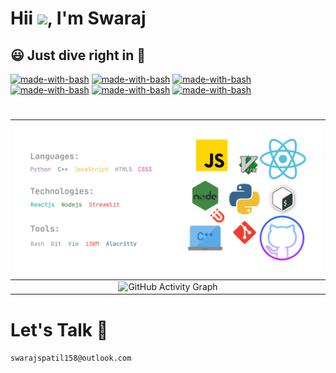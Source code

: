 # Hii <img src="https://github.com/TheDudeThatCode/TheDudeThatCode/blob/master/Assets/Hi.gif" width="29px">, I'm Swaraj
## 😃 Just dive right in 🙌
[![made-with-bash](https://img.shields.io/badge/my--0e76a8.svg)](https://www.linkedin.com/in/swarajspatil/) [![made-with-bash](https://img.shields.io/badge/Linkedin-0e76a8.svg)](https://www.linkedin.com/in/swarajspatil/) [![made-with-bash](https://img.shields.io/badge/twitter-0e76a8.svg)](https://twitter.com/swarajsp_) [![made-with-bash](https://img.shields.io/badge/Leetcode-a06ab4.svg)](https://leetcode.com/swarajsp/) [![made-with-bash](https://img.shields.io/badge/-Github-333333.svg)](https://github.com/swarajspatil158) [![made-with-bash](https://img.shields.io/badge/Youtube-282828.svg)](https://www.youtube.com/channel/UCz2vH__ck9KSzw1iR2Qk-_Q)

<!-- ![tools&technologies](https://github.com/swarajspatil158/swarajspatil158/blob/main/space-monsters%20(1).gif?raw=true) -->

#
 <img src="https://github.com/swarajspatil158/swarajspatil158/blob/main/space-monsters.png">            | 
:-------------------------:|
 |![GitHub Activity Graph](https://activity-graph.herokuapp.com/graph?username=swarajspatil158) 


# Let's Talk :incoming_envelope:	
   `swarajspatil158@outlook.com`
